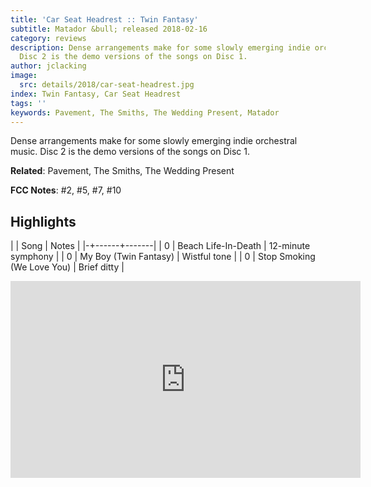 ```yaml
---
title: 'Car Seat Headrest :: Twin Fantasy'
subtitle: Matador &bull; released 2018-02-16
category: reviews
description: Dense arrangements make for some slowly emerging indie orchestral music.
  Disc 2 is the demo versions of the songs on Disc 1.
author: jclacking
image:
  src: details/2018/car-seat-headrest.jpg
index: Twin Fantasy, Car Seat Headrest
tags: ''
keywords: Pavement, The Smiths, The Wedding Present, Matador
---
```

Dense arrangements make for some slowly emerging indie orchestral music. Disc 2 is the demo versions of the songs on Disc 1.<!--more-->

**Related**: Pavement, The Smiths, The Wedding Present

**FCC Notes**: #2, #5, #7, #10

## Highlights

| | Song | Notes |
|-+------+-------|
| 0 | Beach Life-In-Death | 12-minute symphony |
| 0 | My Boy (Twin Fantasy) | Wistful tone |
| 0 | Stop Smoking (We Love You) | Brief ditty |

<div class="tlo-detail-video"><iframe width="560" height="315" src="https://www.youtube.com/embed/sNqJFVOKaU0" frameborder="0" allow="autoplay; encrypted-media" allowfullscreen></iframe></div>


